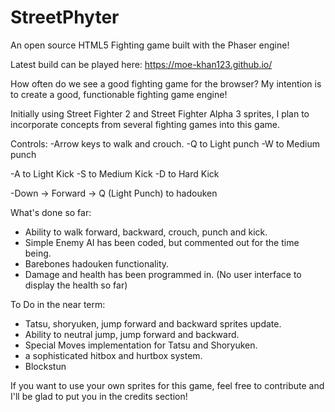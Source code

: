 # StreetPhyter
An open source HTML5 Fighting game built with the Phaser engine!

Latest build can be played here: https://moe-khan123.github.io/

How often do we see a good fighting game for the browser? My intention is to create a good, functionable fighting game engine!

Initially using Street Fighter 2 and Street Fighter Alpha 3 sprites, I plan to incorporate concepts from several fighting games into this game.



Controls: 
-Arrow keys to walk and crouch. 
-Q to Light punch
-W to Medium punch

-A to Light Kick
-S to Medium Kick
-D to Hard Kick

-Down -> Forward -> Q (Light Punch) to hadouken

What's done so far:
- Ability to walk forward, backward, crouch, punch and kick.
- Simple Enemy AI has been coded, but commented out for the time being. 
- Barebones hadouken functionality.
- Damage and health has been programmed in. (No user interface to display the health so far)

To Do in the near term:
- Tatsu, shoryuken, jump forward and backward sprites update.
- Ability to neutral jump, jump forward and backward.
- Special Moves implementation for Tatsu and Shoryuken.
- a sophisticated hitbox and hurtbox system.
- Blockstun 


If you want to use your own sprites for this game, feel free to contribute and I'll be glad to put you in the credits section!


